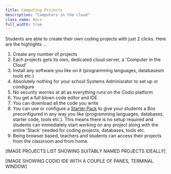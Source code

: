 ```yaml
---
title: Computing Projects
description: "Computers in the cloud"
class_name: docs
full_width: true
---
```


Students are able to create their own coding projects with just 2 clicks. Here are the highlights ...

1. Create any number of projects
1. Each projects gets its own, dedicated cloud server, a 'Computer in the Cloud'
1. Install any software you like on it (programming languages, databasesm tools etc.)
1. Absolutely nothing for your school Systems Adminisrator to set up or condigure
1. No security worries at all as everything runs on the Codio platform
1. You get a full blown code editor and IDE
1. You can download all the code you write
1. You can use or configure a [Starter Pack](/docs/teacher/special/packs/) to give your students a Box preconfigured in any way you like (programming languages, databases, starter code, tools etc.). This means there is no setup required and students can immediately start working on any project along with the entire 'Stack' needed for coding projects, databases, tools etc.
1. Being browser based, teachers and students can access their projects from the classroom and from home.

[IMAGE PROJECTS LIST SHOWING SUITABLY NAMED PROJECTS IDEALLY]

[IMAGE SHOWING CODIO IDE WITH A COUPLE OF PANES, TERMINAL WINDOW]
